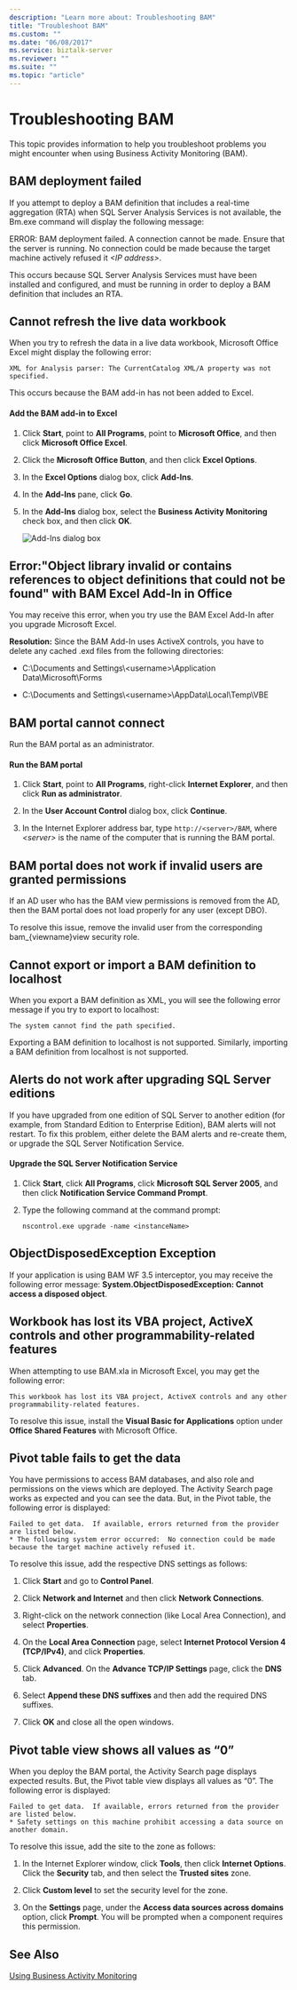 ```yaml
---
description: "Learn more about: Troubleshooting BAM"
title: "Troubleshoot BAM"
ms.custom: ""
ms.date: "06/08/2017"
ms.service: biztalk-server
ms.reviewer: ""
ms.suite: ""
ms.topic: "article"
---
```

# Troubleshooting BAM
This topic provides information to help you troubleshoot problems you might encounter when using Business Activity Monitoring (BAM).  
  
## BAM deployment failed  
 If you attempt to deploy a BAM definition that includes a real-time aggregation (RTA) when SQL Server Analysis Services is not available, the Bm.exe command will display the following message:  
  
 ERROR: BAM deployment failed. A connection cannot be made. Ensure that the server is running. No connection could be made because the target machine actively refused it *\<IP address\>*.  
  
 This occurs because SQL Server Analysis Services must have been installed and configured, and must be running in order to deploy a BAM definition that includes an RTA.  
  
## Cannot refresh the live data workbook  
 When you try to refresh the data in a live data workbook, Microsoft Office Excel might display the following error:  
  
 `XML for Analysis parser: The CurrentCatalog XML/A property was not specified.`  
  
 This occurs because the BAM add-in has not been added to Excel.  
  
#### Add the BAM add-in to Excel  
  
1.  Click **Start**, point to **All Programs**, point to **Microsoft Office**, and then click **Microsoft Office Excel**.  
  
2.  Click the **Microsoft Office Button**, and then click **Excel Options**.  
  
3.  In the **Excel Options** dialog box, click **Add-Ins**.  
  
4.  In the **Add-Ins** pane, click **Go**.  
  
5.  In the **Add-Ins** dialog box, select the **Business Activity Monitoring** check box, and then click **OK**.  
  
     ![Add&#45;Ins dialog box](../core/media/addins.gif "AddIns")  
  
## Error:"Object library invalid or contains references to object definitions that could not be found" with BAM Excel Add-In in Office  
 You may receive this error, when you try use the BAM Excel Add-In after you upgrade Microsoft Excel.  
  
 **Resolution:** Since the BAM Add-In uses ActiveX controls, you have to delete any cached .exd files from the following directories:  
  
-   C:\Documents and Settings\\<username\>\Application Data\Microsoft\Forms  
  
-   C:\Documents and Settings\\<username\>\AppData\Local\Temp\VBE  
  
## BAM portal cannot connect  
Run the BAM portal as an administrator.  
  
#### Run the BAM portal
  
1.  Click **Start**, point to **All Programs**, right-click **Internet Explorer**, and then click **Run as administrator**.  
  
2.  In the **User Account Control** dialog box, click **Continue**.  
  
3.  In the Internet Explorer address bar, type `http://<server>/BAM`, where *\<server\>* is the name of the computer that is running the BAM portal.  
  
## BAM portal does not work if invalid users are granted permissions  
 If an AD user who has the BAM view permissions is removed from the AD, then the BAM portal does not load properly for any user (except DBO).  
  
 To resolve this issue, remove the invalid user from the corresponding bam_{viewname}view security role.  
  
## Cannot export or import a BAM definition to localhost  
 When you export a BAM definition as XML, you will see the following error message if you try to export to localhost:  
  
 `The system cannot find the path specified.`  
  
 Exporting a BAM definition to localhost is not supported. Similarly, importing a BAM definition from localhost is not supported.  
  
## Alerts do not work after upgrading SQL Server editions  
 If you have upgraded from one edition of SQL Server to another edition (for example, from Standard Edition to Enterprise Edition), BAM alerts will not restart. To fix this problem, either delete the BAM alerts and re-create them, or upgrade the SQL Server Notification Service.  
  
#### Upgrade the SQL Server Notification Service  
  
1.  Click **Start**, click **All Programs**, click **Microsoft SQL Server 2005**, and then click **Notification Service Command Prompt**.  
  
2.  Type the following command at the command prompt:  
  
     `nscontrol.exe upgrade -name <instanceName>`  
  
## ObjectDisposedException Exception  
 If your application is using BAM WF 3.5 interceptor, you may receive the following error message: **System.ObjectDisposedException: Cannot access a disposed object**.
  
## Workbook has lost its VBA project, ActiveX controls and other programmability-related features  
 When attempting to use BAM.xla in Microsoft Excel, you may get the following error:  
  
 `This workbook has lost its VBA project, ActiveX controls and any other programmability-related features.`  
  
 To resolve this issue, install the **Visual Basic for Applications** option under **Office Shared Features** with Microsoft Office.  
  
## Pivot table fails to get the data  
 You have permissions to access BAM databases, and also role and permissions on the views which are deployed. The Activity Search page works as expected and you can see the data. But, in the Pivot table, the following error is displayed:  
  
```  
Failed to get data.  If available, errors returned from the provider are listed below.  
* The following system error occurred:  No connection could be made because the target machine actively refused it.  
```  
  
 To resolve this issue, add the respective DNS settings as follows:  
  
1.  Click **Start** and go to **Control Panel**.  
  
2.  Click **Network and Internet** and then click **Network Connections**.  
  
3.  Right-click on the network connection (like Local Area Connection), and select **Properties**.  
  
4.  On the **Local Area Connection** page, select **Internet Protocol Version 4 (TCP/IPv4)**, and click **Properties**.  
  
5.  Click **Advanced**. On the **Advance TCP/IP Settings** page, click the **DNS** tab.  
  
6.  Select **Append these DNS suffixes** and then add the required DNS suffixes.  
  
7.  Click **OK** and close all the open windows.  
  
## Pivot table view shows all values as “0”  
 When you deploy the BAM portal, the Activity Search page displays expected results. But, the Pivot table view displays all values as “0”. The following error is displayed:  
  
```  
Failed to get data.  If available, errors returned from the provider are listed below.  
* Safety settings on this machine prohibit accessing a data source on another domain.  
```  
  
 To resolve this issue, add the site to the zone as follows:  
  
1.  In the Internet Explorer window, click **Tools**, then click **Internet Options**. Click the **Security** tab, and then select the **Trusted sites** zone.  
  
2.  Click **Custom level** to set the security level for the zone.  
  
3.  On the **Settings** page, under the **Access data sources across domains** option, click **Prompt**. You will be prompted when a component requires this permission.  
  
## See Also  
 [Using Business Activity Monitoring](../core/using-business-activity-monitoring.md)
